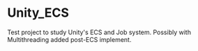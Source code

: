 # Unity_ECS
Test project to study Unity's ECS and Job system. Possibly with Multithreading added post-ECS implement.
